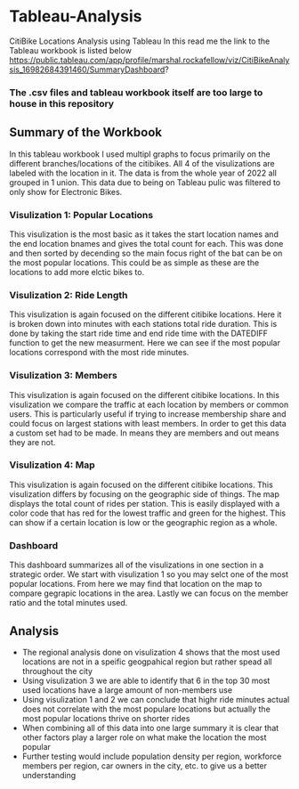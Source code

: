 # Tableau-Analysis
CitiBike Locations Analysis using Tableau
In this read me the link to the Tableau workbook is listed below
https://public.tableau.com/app/profile/marshal.rockafellow/viz/CitiBikeAnalysis_16982684391460/SummaryDashboard?

### The .csv files and tableau workbook itself are too large to house in this repository 

## Summary of the Workbook
In this tableau workbook I used multipl graphs to focus primarily on the different branches/locations of the citibikes. 
All 4 of the visulizations are labeled with the location in it. 
The data is from the whole year of 2022 all grouped in 1 union.
This data due to being on Tableau pulic was filtered to only show for Electronic Bikes.

### Visulization 1: Popular Locations
This visulization is the most basic as it takes the start location names and the end location bnames and gives the total count for  each. 
This was done and then sorted by decending so the main focus right of the bat can be on the most popular locations.
This could be as simple as these are the locations to add more elctic bikes to.

### Visulization 2: Ride Length 
This visulization is again focused on the different citibike locations. 
Here it is broken down into minutes with each stations total ride duration.
This is done by taking the start ride time and end ride time with the DATEDIFF function to get the new measurment.
Here we can see if the most popular locations correspond with the most ride minutes. 

### Visulization 3: Members
This visulization is again focused on the different citibike locations. 
In this visulization we compare the traffic at each location by members or common users. 
This is particularly useful if trying to increase membership share and could focus on largest stations with least members.
In order to get this data a custom set had to be made.
In means they are members and out means they are not.

### Visulization 4: Map
This visulization is again focused on the different citibike locations. 
This visulization differs by focusing on the geographic side of things. 
The map displays the total count of rides per station. 
This is easily displayed with a color code that has red for the lowest traffic and green for the highest. 
This can show if a certain location is low or the geographic region as a whole. 

### Dashboard
This dashboard summarizes all of the visulizations in one section in a strategic order. 
We start with visulization 1 so you may selct one of the most popular locations. 
From here we may find that location on the map to compare gegrapic locations in the area. 
Lastly we can focus on the member ratio and the total minutes used. 

## Analysis
- The regional analysis done on visulization 4 shows that the most used locations are not in a speific geogpahical region but rather spead all throughout the city
- Using visulization 3 we are able to identify that 6 in the top 30 most used locations have a large amount of non-members use
- Using visulization 1 and 2 we can conclude that highr ride minutes actual does not correlate with the most populare locations but actually the most popular locations thrive on shorter rides
- When combining all of this data into one large summary it is clear that other factors play a larger role on what make the location the most popular
-   Further testing would include population density per region, workforce members per region, car owners in the city, etc. to give us a better understanding
